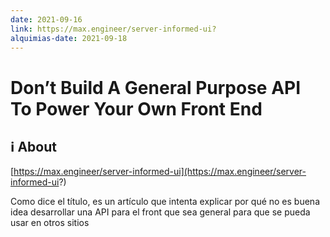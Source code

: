 ```yaml
---
date: 2021-09-16
link: https://max.engineer/server-informed-ui?
alquimias-date: 2021-09-18
---
```


# Don’t Build A General Purpose API To Power Your Own Front End

## ℹ️ About

[https://max.engineer/server-informed-ui](https://max.engineer/server-informed-ui?)

Como dice el título, es un artículo que intenta explicar por qué no es buena idea desarrollar una API para el front que sea general para que se pueda usar en otros sitios



